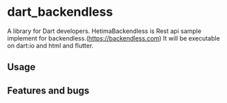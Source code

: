 # dart_backendless

A library for Dart developers.
HetimaBackendless is Rest api sample implement for backendless.(https://backendless.com)
It will be executable on dart:io and html and flutter.

## Usage

## Features and bugs
